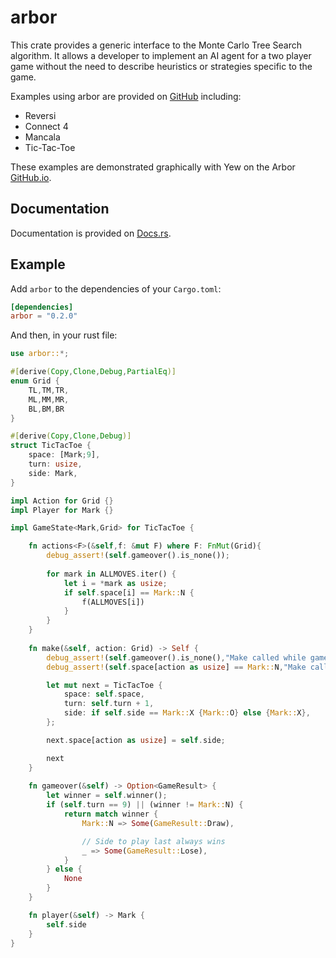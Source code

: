 # arbor

This crate provides a generic interface to the Monte Carlo Tree Search algorithm. It allows a developer to implement an AI agent for a two player game without the need to describe heuristics or strategies specific to the game. 

Examples using arbor are provided on [GitHub](https://github.com/prestonmlangford/arbor.git) including:
- Reversi
- Connect 4
- Mancala
- Tic-Tac-Toe

These examples are demonstrated graphically with Yew on the Arbor [GitHub.io](https://prestonmlangford.github.io/arbor/). 
## Documentation

Documentation is provided on [Docs.rs](https://docs.rs/arbor).

## Example

Add `arbor` to the dependencies of your `Cargo.toml`:

```toml
[dependencies]
arbor = "0.2.0"
```

And then, in your rust file:
```rust
use arbor::*;

#[derive(Copy,Clone,Debug,PartialEq)]
enum Grid {
    TL,TM,TR,
    ML,MM,MR,
    BL,BM,BR
}

#[derive(Copy,Clone,Debug)]
struct TicTacToe {
    space: [Mark;9],
    turn: usize,
    side: Mark,
}

impl Action for Grid {}
impl Player for Mark {}

impl GameState<Mark,Grid> for TicTacToe {

    fn actions<F>(&self,f: &mut F) where F: FnMut(Grid){
        debug_assert!(self.gameover().is_none());
        
        for mark in ALLMOVES.iter() {
            let i = *mark as usize;
            if self.space[i] == Mark::N {
                f(ALLMOVES[i])
            }
        }
    }
    
    fn make(&self, action: Grid) -> Self {
        debug_assert!(self.gameover().is_none(),"Make called while gameover\n{}",self);
        debug_assert!(self.space[action as usize] == Mark::N,"Make called on invalid space {:?}\n{}",action,self);

        let mut next = TicTacToe {
            space: self.space,
            turn: self.turn + 1,
            side: if self.side == Mark::X {Mark::O} else {Mark::X},
        };

        next.space[action as usize] = self.side;

        next
    }
    
    fn gameover(&self) -> Option<GameResult> {
        let winner = self.winner();
        if (self.turn == 9) || (winner != Mark::N) {
            return match winner {
                Mark::N => Some(GameResult::Draw),

                // Side to play last always wins
                _ => Some(GameResult::Lose),
            }
        } else {
            None
        }
    }

    fn player(&self) -> Mark {
        self.side
    }
}

```

